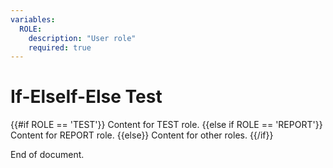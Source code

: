 ```yaml
---
variables:
  ROLE:
    description: "User role"
    required: true
---
```


# If-ElseIf-Else Test

{{#if ROLE == 'TEST'}}
Content for TEST role.
{{else if ROLE == 'REPORT'}}
Content for REPORT role.
{{else}}
Content for other roles.
{{/if}}

End of document.
